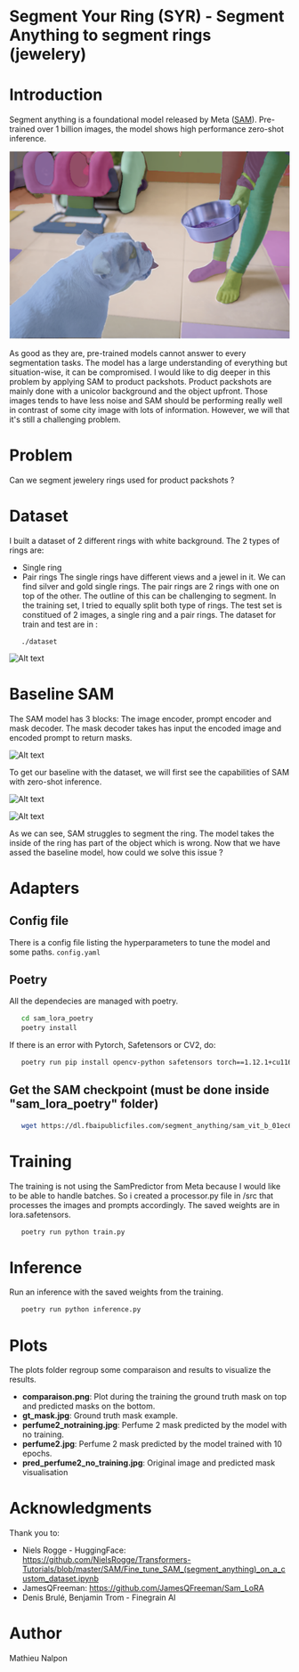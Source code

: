# Segment Your Ring (SYR) - Segment Anything to segment rings (jewelery)

# Introduction

Segment anything is a foundational model released by Meta ([SAM](https://segment-anything.com/)). Pre-trained over 1 billion images, the model shows high performance zero-shot inference.

![Dog segmentation](./docs/images/dog_segmented.png)

As good as they are, pre-trained models cannot answer to every segmentation tasks. The model has a large understanding of everything but situation-wise, it can be compromised. I would like to dig deeper in this problem by applying SAM to product packshots. 
Product packshots are mainly done with a unicolor background and the object upfront. Those images tends to have less noise and SAM should be performing really well in contrast of some city image with lots of information. However, we will that it's still a challenging problem.

# Problem
Can we segment jewelery rings used for product packshots ?

# Dataset
I built a dataset of 2 different rings with white background. The 2 types of rings are:
- Single ring
- Pair rings
The single rings have different views and a jewel in it. We can find silver and gold single rings.
The pair rings are 2 rings with one on top of the other. The outline of this can be challenging to segment.
In the training set, I tried to equally split both type of rings. The test set is constitued of 2 images, a single ring and a pair rings.
The dataset for train and test are in :
```
   ./dataset
```
![Alt text](relative%./docs/images/test_set.png?raw=true "Test set")

# Baseline SAM
The SAM model has 3 blocks: The image encoder, prompt encoder and mask decoder. The mask decoder takes has input the encoded image and encoded prompt to return masks. 

![Alt text](relative%./docs/images/sam_archi.png?raw=true "SAM Architecture")

To get our baseline with the dataset, we will first see the capabilities of SAM with zero-shot inference. 

![Alt text](relative%./docs/images/baseline_test_set_prediction.png?raw=true "Baseline SAM on test set")

![Alt text](relative%./docs/images/baseline_train_set_prediction.png?raw=true "Baseline SAM on training examples")

As we can see, SAM struggles to segment the ring. The model takes the inside of the ring has part of the object which is wrong. Now that we have assed the baseline model, how could we solve this issue ?

# Adapters



















## Config file
There is a config file listing the hyperparameters to tune the model and some paths.
`
   config.yaml
`

## Poetry
All the dependecies are managed with poetry.
```sh
   cd sam_lora_poetry
   poetry install 
```
If there is an error with Pytorch, Safetensors or CV2, do:
```sh
   poetry run pip install opencv-python safetensors torch==1.12.1+cu116 torchvision==0.13.1+cu116 -f https://download.pytorch.org/whl/torch_stable.html
```



## Get the SAM checkpoint (must be done inside "sam_lora_poetry" folder)
```sh
   wget https://dl.fbaipublicfiles.com/segment_anything/sam_vit_b_01ec64.pth
```

# Training
The training is not using the SamPredictor from Meta because I would like to be able to handle batches. So i created a processor.py file in /src that processes the images and prompts accordingly. The saved weights are in lora.safetensors.
```sh
   poetry run python train.py
```

# Inference
Run an inference with the saved weights from the training.
```sh
   poetry run python inference.py
```
# Plots
The plots folder regroup some comparaison and results to visualize the results.

- **comparaison.png**: Plot during the training the ground truth mask on top and predicted masks on the bottom.
- **gt_mask.jpg**: Ground truth mask example.
- **perfume2_notraining.jpg**: Perfume 2 mask predicted by the model with no training.
- **perfume2.jpg**: Perfume 2 mask predicted by the model trained with 10 epochs.
- **pred_perfume2_no_training.jpg**: Original image and predicted mask visualisation


# Acknowledgments
Thank you to:
- Niels Rogge - HuggingFace: https://github.com/NielsRogge/Transformers-Tutorials/blob/master/SAM/Fine_tune_SAM_(segment_anything)_on_a_custom_dataset.ipynb
- JamesQFreeman: https://github.com/JamesQFreeman/Sam_LoRA
- Denis Brulé, Benjamin Trom - Finegrain AI

# Author
Mathieu Nalpon

